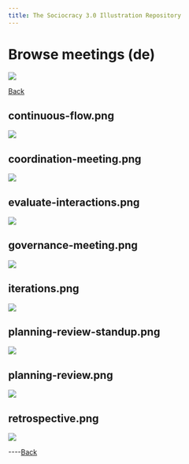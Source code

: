 ```yaml
---
title: The Sociocracy 3.0 Illustration Repository
---
```


# Browse meetings (de)

![](/img/de-48px.png)

[Back](index-de.html)

## continuous-flow.png

[![](/img/de/meetings/continuous-flow.png)](/img/de/meetings/continuous-flow.png)

## coordination-meeting.png

[![](/img/de/meetings/coordination-meeting.png)](/img/de/meetings/coordination-meeting.png)

## evaluate-interactions.png

[![](/img/de/meetings/evaluate-interactions.png)](/img/de/meetings/evaluate-interactions.png)

## governance-meeting.png

[![](/img/de/meetings/governance-meeting.png)](/img/de/meetings/governance-meeting.png)

## iterations.png

[![](/img/de/meetings/iterations.png)](/img/de/meetings/iterations.png)

## planning-review-standup.png

[![](/img/de/meetings/planning-review-standup.png)](/img/de/meetings/planning-review-standup.png)

## planning-review.png

[![](/img/de/meetings/planning-review.png)](/img/de/meetings/planning-review.png)

## retrospective.png

[![](/img/de/meetings/retrospective.png)](/img/de/meetings/retrospective.png)

----[Back](index-de.html)

